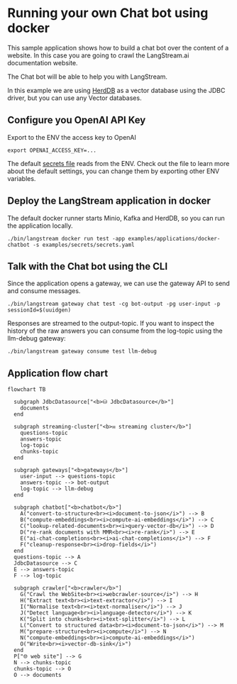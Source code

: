 # Running your own Chat bot using docker

This sample application shows how to build a chat bot over the content of a website.
In this case you are going to crawl the LangStream.ai documentation website.

The Chat bot will be able to help you with LangStream.

In this example we are using [HerdDB](ps://github.com/diennea/herddb) as a vector database using the JDBC driver,
but you can use any Vector databases.


## Configure you OpenAI API Key

Export to the ENV the access key to OpenAI

```
export OPENAI_ACCESS_KEY=...
```

The default [secrets file](../../secrets/secrets.yaml) reads from the ENV. Check out the file to learn more about
the default settings, you can change them by exporting other ENV variables.

## Deploy the LangStream application in docker

The default docker runner starts Minio, Kafka and HerdDB, so you can run the application locally.

```
./bin/langstream docker run test -app examples/applications/docker-chatbot -s examples/secrets/secrets.yaml
```


## Talk with the Chat bot using the CLI
Since the application opens a gateway, we can use the gateway API to send and consume messages.

```
./bin/langstream gateway chat test -cg bot-output -pg user-input -p sessionId=$(uuidgen)
```

Responses are streamed to the output-topic. If you want to inspect the history of the raw answers you can
consume from the log-topic using the llm-debug gateway:

```
./bin/langstream gateway consume test llm-debug
```

## Application flow chart

```mermaid
flowchart TB

  subgraph JdbcDatasource["<b>⛁ JdbcDatasource</b>"]
    documents
  end

  subgraph streaming-cluster["<b>✉️ streaming cluster</b>"]
    questions-topic
    answers-topic
    log-topic
    chunks-topic
  end

  subgraph gateways["<b>gateways</b>"]
    user-input --> questions-topic
    answers-topic --> bot-output
    log-topic --> llm-debug
  end

  subgraph chatbot["<b>chatbot</b>"]
    A("convert-to-structure<br><i>document-to-json</i>") --> B
    B("compute-embeddings<br><i>compute-ai-embeddings</i>") --> C
    C("lookup-related-documents<br><i>query-vector-db</i>") --> D
    D("re-rank documents with MMR<br><i>re-rank</i>") --> E
    E("ai-chat-completions<br><i>ai-chat-completions</i>") --> F
    F("cleanup-response<br><i>drop-fields</i>")
  end
  questions-topic --> A
  JdbcDatasource --> C
  E --> answers-topic
  F --> log-topic

  subgraph crawler["<b>crawler</b>"]
    G("Crawl the WebSite<br><i>webcrawler-source</i>") --> H
    H("Extract text<br><i>text-extractor</i>") --> I
    I("Normalise text<br><i>text-normaliser</i>") --> J
    J("Detect language<br><i>language-detector</i>") --> K
    K("Split into chunks<br><i>text-splitter</i>") --> L
    L("Convert to structured data<br><i>document-to-json</i>") --> M
    M("prepare-structure<br><i>compute</i>") --> N
    N("compute-embeddings<br><i>compute-ai-embeddings</i>")
    O("Write<br><i>vector-db-sink</i>")
  end
  P["🌐 web site"] --> G
  N --> chunks-topic
  chunks-topic --> O
  O --> documents
```
